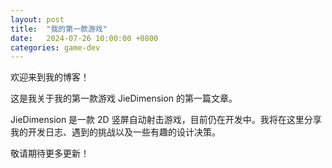 ```yaml
---
layout: post
title:  "我的第一款游戏"
date:   2024-07-26 10:00:00 +0800
categories: game-dev
---
```

欢迎来到我的博客！

这是我关于我的第一款游戏 JieDimension 的第一篇文章。

JieDimension 是一款 2D 竖屏自动射击游戏，目前仍在开发中。我将在这里分享我的开发日志、遇到的挑战以及一些有趣的设计决策。

敬请期待更多更新！